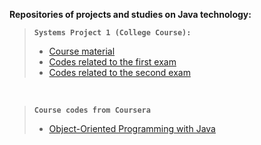 <!-- Iformation -->
**Repositories of projects and studies on Java technology:**
> <b>`Systems Project 1 (College Course):`</b>
>	- [Course material](https://github.com/luckasppp/projetoDeSistemasI/tree/main/Aulas)
>	- [Codes related to the first exam](https://github.com/luckasppp/projetoDeSistemasI/tree/main/N1)
>	- [Codes related to the second exam](https://github.com/luckasppp/projetoDeSistemasI/tree/main/N2)

<br>

> <b>`Course codes from Coursera`</b>
> - [Object-Oriented Programming with Java](https://github.com/luckasppp/Estudos-Java/tree/main/Coursera/OrientacaoAObjetosComJavaITA)
